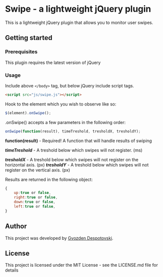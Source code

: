 # Swipe - a lightweight jQuery plugin

This is a lightweight jQuery plugin that allows you to monitor user swipes. 

## Getting started

### Prerequisites

This plugin requires the latest version of jQuery

### Usage

Include above `</body>` tag, but below jQuery include script tags.
```html
<script src="js/swipe.js"></script>
```
Hook to the element which you wish to observe like so:
```javascript
$(element).onSwipe();
```
.onSwipe() accepts a few parameters in the following order:

```javascript
onSwipe(function(result), timeTreshold, tresholdX, tresholdY);
```

**function(result)** - Required! A function that will handle results of swiping

***timeTreshold*** - A treshold below which swipes will not register. (ms)

***tresholdX*** - A treshold below which swipes will not register on the horizontal axis. (px) 
***tresholdY*** - A treshold below which swipes will not register on the vertical axis. (px)

Results are returned in the following object:
```javascript
{
	up:true or false,
	right:true or false,
	down:true or false,
	left:true or false,
}
```

## Author

This project was developed by [Gvozden Despotovski](https://github.com/dsheedes/ "Gvozden Despotovski").

## License

This project is licensed under the MIT License - see the LICENSE.md file for details
